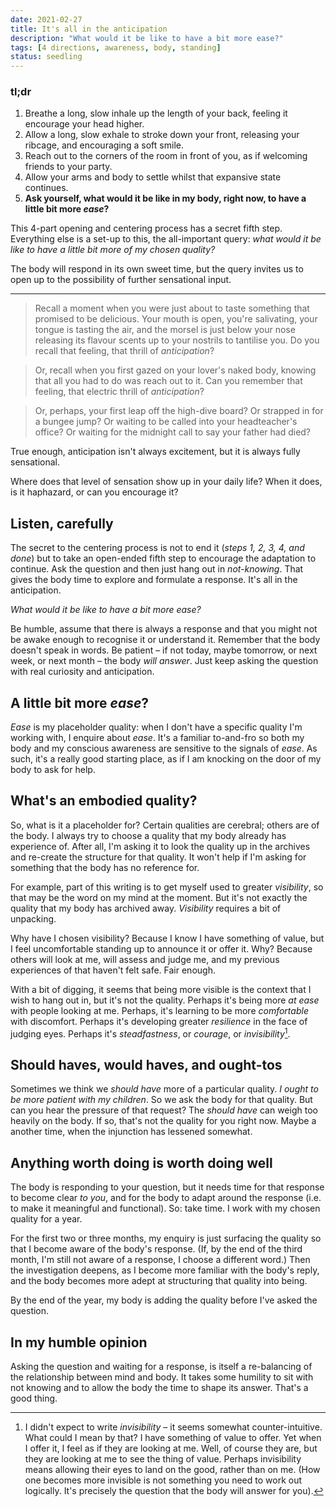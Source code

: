 ```yaml
---
date: 2021-02-27
title: It's all in the anticipation
description: "What would it be like to have a bit more ease?"
tags: [4 directions, awareness, body, standing]
status: seedling
---
```


### tl;dr

1. Breathe a long, slow inhale up the length of your back, feeling it encourage your head higher.
2. Allow a long, slow exhale to stroke down your front, releasing your ribcage, and encouraging a soft smile.
3. Reach out to the corners of the room in front of you, as if welcoming friends to your party.
4. Allow your arms and body to settle whilst that expansive state continues.
5. **Ask yourself, what would it be like in my body, right now, to have a little bit more _ease_?**

This 4-part opening and centering process has a secret fifth step. Everything else is a set-up to this, the all-important query: _what would it be like to have a little bit more of my chosen quality?_

The body will respond in its own sweet time, but the query invites us to open up to the possibility of further sensational input.

---

> Recall a moment when you were just about to taste something that promised to be delicious. Your mouth is open, you're salivating, your tongue is tasting the air, and the morsel is just below your nose releasing its flavour scents up to your nostrils to tantilise you. Do you recall that feeling, that thrill of _anticipation_?

> Or, recall when you first gazed on your lover's naked body, knowing that all you had to do was reach out to it. Can you remember that feeling, that electric thrill of _anticipation_?

> Or, perhaps, your first leap off the high-dive board? Or strapped in for a bungee jump? Or waiting to be called into your headteacher's office? Or waiting for the midnight call to say your father had died?

True enough, anticipation isn't always excitement, but it is always fully sensational.

Where does that level of sensation show up in your daily life? When it does, is it haphazard, or can you encourage it?

## Listen, carefully

The secret to the centering process is not to end it (_steps 1, 2, 3, 4, and done_) but to take an open-ended fifth step to encourage the adaptation to continue. Ask the question and then just hang out in _not-knowing_. That gives the body time to explore and formulate a response. It's all in the anticipation.

_What would it be like to have a bit more ease?_

Be humble, assume that there is always a response and that you might not be awake enough to recognise it or understand it. Remember that the body doesn't speak in words. Be patient – if not today, maybe tomorrow, or next week, or next month – the body _will answer_. Just keep asking the question with real curiosity and anticipation.

## A little bit more _ease_?

_Ease_ is my placeholder quality: when I don't have a specific quality I'm working with, I enquire about _ease_. It's a familiar to-and-fro so both my body and my conscious awareness are sensitive to the signals of _ease_. As such, it's a really good starting place, as if I am knocking on the door of my body to ask for help.

## What's an embodied quality?

So, what is it a placeholder for? Certain qualities are cerebral; others are of the body. I always try to choose a quality that my body already has experience of. After all, I'm asking it to look the quality up in the archives and re-create the structure for that quality. It won't help if I'm asking for something that the body has no reference for.

For example, part of this writing is to get myself used to greater _visibility_, so that may be the word on my mind at the moment. But it's not exactly the quality that my body has archived away. _Visibility_ requires a bit of unpacking.

Why have I chosen visibility? Because I know I have something of value, but I feel uncomfortable standing up to announce it or offer it. Why? Because others will look at me, will assess and judge me, and my previous experiences of that haven't felt safe. Fair enough.

With a bit of digging, it seems that being more visible is the context that I wish to hang out in, but it's not the quality. Perhaps it's being more _at ease_ with people looking at me. Perhaps, it's learning to be more _comfortable_ with discomfort. Perhaps it's developing greater _resilience_ in the face of judging eyes. Perhaps it's _steadfastness_, or _courage_, or _invisibility_[^fn-invisibility].

[^fn-invisibility]: I didn't expect to write _invisibility_ – it seems somewhat counter-intuitive. What could I mean by that? I have something of value to offer. Yet when I offer it, I feel as if they are looking at me. Well, of course they are, but they are looking at me to see the thing of value. Perhaps invisibility means allowing their eyes to land on the good, rather than on me. (How one becomes more invisible is not something you need to work out logically. It's precisely the question that the body will answer for you).

## Should haves, would haves, and ought-tos

Sometimes we think we _should have_ more of a particular quality. _I ought to be more patient with my children_. So we ask the body for that quality. But can you hear the pressure of that request? The _should have_ can weigh too heavily on the body. If so, that's not the quality for you right now. Maybe a another time, when the injunction has lessened somewhat.

## Anything worth doing is worth doing well

The body is responding to your question, but it needs time for that response to become clear _to you_, and for the body to adapt around the response (i.e. to make it meaningful and functional). So: take time. I work with my chosen quality for a year.

For the first two or three months, my enquiry is just surfacing the quality so that I become aware of the body's response. (If, by the end of the third month, I'm still not aware of a response, I choose a different word.) Then the investigation deepens, as I become more familiar with the body's reply, and the body becomes more adept at structuring that quality into being.

By the end of the year, my body is adding the quality before I've asked the question.

## In my humble opinion

Asking the question and waiting for a response, is itself a re-balancing of the relationship between mind and body. It takes some humility to sit with not knowing and to allow the body the time to shape its answer. That's a good thing.
